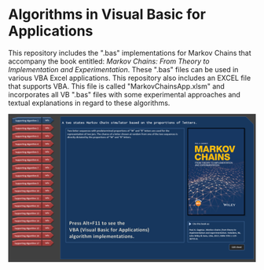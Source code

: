 # Algorithms in Visual Basic for Applications

This repository includes the ".bas" implementations for Markov Chains that accompany the book entitled: <i>Markov Chains: From Theory to Implementation and Experimentation</i>. These ".bas" files can be used in various VBA Excel applications. This repository also includes an EXCEL file that supports VBA. This file is called "MarkovChainsApp.xlsm" and incorporates all VB ".bas" files with some experimental approaches and textual explanations in regard to these algorithms.

![screenshot](https://github.com/Gagniuc/Algorithms-in-Visual-Basic-for-Applications/blob/main/MC.png?raw=true)
